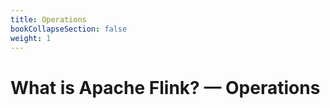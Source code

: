 ```yaml
---
title: Operations
bookCollapseSection: false
weight: 1
---
```


# What is Apache Flink? — Operations
